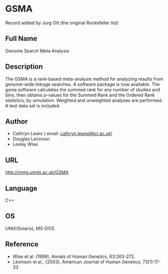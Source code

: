 # GSMA
Record added by Jurg Ott (the original Rockefeller list)

## Full Name
Genome Search Meta Analysis

## Description
The GSMA is a rank-based meta-analysis method for analyzing results from genome-wide linkage searches. A software package is now available. The gsma software calculates the summed rank for any number of studies and bins, then obtains p-values for the Summed Rank and the Ordered Rank statistics, by simulation. Weighted and unweighted analyses are performed. A test data set is included.

## Author
* Cathryn Lewis ( email: cathryn.lewis@kcl.ac.uk)
* Douglas Levinson
* Lesley Wise

## URL
http://mmg.umds.ac.uk/GSMA

## Language
C++

## OS
UNIX(Solaris), MS-DOS

## Reference
* Wise et al. (1999), Annals of Human Genetics, 63:263-272.
* Levinson et al., (2003), American Journal of Human Genetics, 73(1):17-33